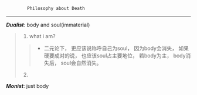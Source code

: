             Philosophy about Death
---
***Dualist***: body and soul(immaterial) 
> 1. what i am?
>> - 二元论下， 更应该说称呼自己为soul， 因为body会消失， 如果硬要成对的说， 也应该soul占主要地位， 若body为主， body消失后， soul会自然消失。
> 2. 
***Monist***: just body

